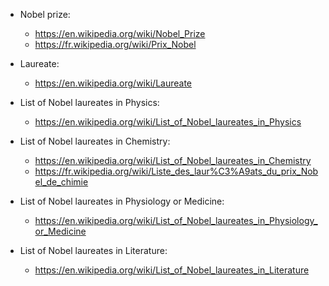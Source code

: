 
* Nobel prize:
    * https://en.wikipedia.org/wiki/Nobel_Prize
    * https://fr.wikipedia.org/wiki/Prix_Nobel
 
* Laureate:
    * https://en.wikipedia.org/wiki/Laureate
 
* List of Nobel laureates in Physics:
    * https://en.wikipedia.org/wiki/List_of_Nobel_laureates_in_Physics

* List of Nobel laureates in Chemistry:
    * https://en.wikipedia.org/wiki/List_of_Nobel_laureates_in_Chemistry
    * https://fr.wikipedia.org/wiki/Liste_des_laur%C3%A9ats_du_prix_Nobel_de_chimie

* List of Nobel laureates in Physiology or Medicine:
    * https://en.wikipedia.org/wiki/List_of_Nobel_laureates_in_Physiology_or_Medicine

 * List of Nobel laureates in Literature:
    * https://en.wikipedia.org/wiki/List_of_Nobel_laureates_in_Literature
 


